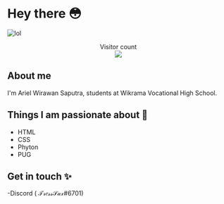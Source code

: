 # Hey there :flushed: 

<img src="https://i.pinimg.com/originals/73/1f/c8/731fc87cdb86812c901b1600c69d101b.jpg" alt="lol">

<p align="center"> 
  Visitor count<br>
  <img src="https://komarev.com/ghpvc/?username=your-github-TressSaxx&color=green" />
</p>

## About me

I'm Ariel Wirawan Saputra, students at Wikrama Vocational High School.

## Things I am passionate about :revolving_hearts:

- HTML
- CSS
- Phyton
- PUG

## Get in touch :sparkles: 

-Discord ( 𝒯𝓇𝑒𝓈𝓈𝒮𝒶𝓍#6701)
